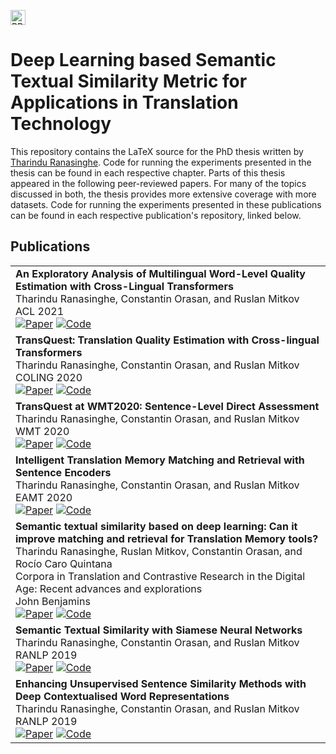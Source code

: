 
<a href="https://github.com/TharinduDR/Thesis/files/7341574/Tharindu.Ranasinghe.-.eThesis.pdf"><img alt="PDF" height="24" src="https://img.shields.io/github/downloads/TharinduDR/Thesis/total?label=PDF"></a>
# Deep Learning based Semantic Textual Similarity Metric for Applications in Translation Technology

This repository contains the LaTeX source for the PhD thesis written by [Tharindu Ranasinghe](https://tharindu.co.uk/). Code for running the experiments presented in the thesis can be found in each respective chapter. 
Parts of this thesis appeared in the following peer-reviewed papers. For many of the topics discussed in both, the thesis provides more extensive coverage with more datasets. Code for running the experiments presented in these publications can be found in each respective publication's repository, linked below.

## Publications

<table>

<tr>
<td>
<strong>An Exploratory Analysis of Multilingual Word-Level Quality Estimation with Cross-Lingual Transformers</strong><br>
Tharindu Ranasinghe, Constantin Orasan, and Ruslan Mitkov<br>
ACL 2021<br>
<a href="https://aclanthology.org/2021.acl-short.55/"><img alt="Paper" src="https://img.shields.io/badge/-Paper-gray"></a>
<a href="https://github.com/TharinduDR/TransQuest"><img alt="Code" src="https://img.shields.io/badge/-Code-gray" ></a>
</td>
</tr>
<tr>

<tr>
<td>
<strong>TransQuest: Translation Quality Estimation with Cross-lingual Transformers</strong><br>
Tharindu Ranasinghe, Constantin Orasan, and Ruslan Mitkov<br>
COLING 2020<br>
<a href="https://aclanthology.org/2020.coling-main.445/"><img alt="Paper" src="https://img.shields.io/badge/-Paper-gray"></a>
<a href="https://github.com/TharinduDR/TransQuest"><img alt="Code" src="https://img.shields.io/badge/-Code-gray" ></a>
</td>
</tr>
<tr>

<td>
<strong>TransQuest at WMT2020: Sentence-Level Direct Assessment</strong><br>
Tharindu Ranasinghe, Constantin Orasan, and Ruslan Mitkov<br>
WMT 2020<br>
<a href="https://aclanthology.org/2020.wmt-1.122/"><img alt="Paper" src="https://img.shields.io/badge/-Paper-gray"></a>
<a href="https://github.com/TharinduDR/TransQuest"><img alt="Code" src="https://img.shields.io/badge/-Code-gray" ></a>
</td>
</tr>

<tr>
<td>
<strong>Intelligent Translation Memory Matching and Retrieval with Sentence Encoders</strong><br>
Tharindu Ranasinghe, Constantin Orasan, and Ruslan Mitkov<br>
EAMT 2020<br>
<a href="https://aclanthology.org/2020.eamt-1.19/"><img alt="Paper" src="https://img.shields.io/badge/-Paper-gray"></a>
<a href="https://github.com/TharinduDR/Intelligent-Translation-Memories"><img alt="Code" src="https://img.shields.io/badge/-Code-gray" ></a>
</td>
</tr>

<tr>
<td>
<strong>Semantic textual similarity based on deep learning: Can it improve matching and retrieval for Translation Memory tools?</strong><br>
Tharindu Ranasinghe, Ruslan Mitkov, Constantin Orasan, and Rocío Caro Quintana<br>
Corpora in Translation and Contrastive Research in the Digital Age: Recent advances and explorations<br> John Benjamins<br>
<a href="https://benjamins.com/catalog/btl.158.04ran"><img alt="Paper" src="https://img.shields.io/badge/-Paper-gray"></a>
<a href="https://github.com/TharinduDR/Intelligent-Translation-Memories"><img alt="Code" src="https://img.shields.io/badge/-Code-gray" ></a>
</td>
</tr>

<tr>
<td>
<strong>Semantic Textual Similarity with Siamese Neural Networks</strong><br>
Tharindu Ranasinghe, Constantin Orasan, and Ruslan Mitkov<br>
RANLP 2019<br>
<a href="https://aclanthology.org/R19-1116/"><img alt="Paper" src="https://img.shields.io/badge/-Paper-gray"></a>
<a href="https://github.com/TharinduDR/Siamese-Recurrent-Architectures"><img alt="Code" src="https://img.shields.io/badge/-Code-gray" ></a>
</td>
</tr>

<tr>
<td>
<strong>Enhancing Unsupervised Sentence Similarity Methods with Deep Contextualised Word Representations</strong><br>
Tharindu Ranasinghe, Constantin Orasan, and Ruslan Mitkov<br>
RANLP 2019<br>
<a href="https://aclanthology.org/R19-1115/"><img alt="Paper" src="https://img.shields.io/badge/-Paper-gray"></a>
<a href="https://github.com/TharinduDR/Simple-Sentence-Similarity"><img alt="Code" src="https://img.shields.io/badge/-Code-gray" ></a>
</td>
</tr>

</table>




